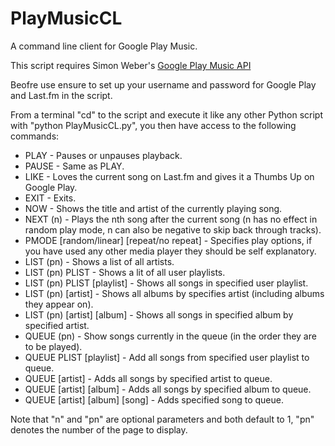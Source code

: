 PlayMusicCL
===========

A command line client for Google Play Music.

This script requires Simon Weber's [Google Play Music API](https://github.com/simon-weber/Unofficial-Google-Music-API)

Beofre use ensure to set up your username and password for Google Play and Last.fm in the script.

From a terminal "cd" to the script and execute it like any other Python script with "python PlayMusicCL.py", you then have access to the following commands:

-	PLAY - Pauses or unpauses playback.
-	PAUSE - Same as PLAY.
-	LIKE - Loves the current song on Last.fm and gives it a Thumbs Up on Google Play.
-	EXIT - Exits.
-	NOW - Shows the title and artist of the currently playing song.
-	NEXT (n) - Plays the nth song after the current song (n has no effect in random play mode, n can also be negative to skip back through tracks).
-	PMODE [random/linear] [repeat/no repeat] - Specifies play options, if you have used any other media player they should be self explanatory.
-	LIST (pn) - Shows a list of all artists.
-	LIST (pn) PLIST - Shows a lit of all user playlists.
-	LIST (pn) PLIST [playlist] - Shows all songs in specified user playlist.
-	LIST (pn) [artist] - Shows all albums by specifies artist (including albums they appear on).
-	LIST (pn) [artist] [album] - Shows all songs in specified album by specified artist.
-	QUEUE (pn) - Show songs currently in the queue (in the order they are to be played).
-	QUEUE PLIST [playlist] - Add all songs from specified user playlist to queue.
-	QUEUE [artist] - Adds all songs by specified artist to queue.
-	QUEUE [artist] [album] - Adds all songs by specified album to queue.
-	QUEUE [artist] [album] [song] - Adds specified song to queue.

Note that "n" and "pn" are optional parameters and both default to 1, "pn" denotes the number of the page to display.
